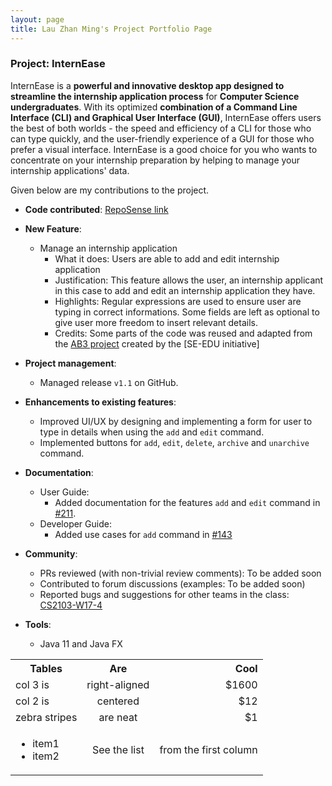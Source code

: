```yaml
---
layout: page
title: Lau Zhan Ming's Project Portfolio Page
---
```


### Project: InternEase

InternEase is a **powerful and innovative desktop app designed to streamline the internship application process** for **Computer Science undergraduates**. With its optimized **combination of a Command Line Interface (CLI) and Graphical User Interface (GUI)**, InternEase offers users the best of both worlds - the speed and efficiency of a CLI for those who can type quickly, and the user-friendly experience of a GUI for those who prefer a visual interface. InternEase is a good choice for you who wants to concentrate on your internship preparation by helping to manage your internship applications' data.

Given below are my contributions to the project.

* **Code contributed**: [RepoSense link](https://nus-cs2103-ay2223s2.github.io/tp-dashboard/?search=zm-l&breakdown=true)

* **New Feature**:
    * Manage an internship application
      * What it does: Users are able to add and edit internship application
      * Justification: This feature allows the user, an internship applicant in this case to add and edit an internship application they have.
      * Highlights: Regular expressions are used to ensure user are typing in correct informations. Some fields are left as optional to give user more freedom to insert relevant details.
      * Credits: Some parts of the code was reused and adapted from the [AB3 project](https://github.com/nus-cs2103-AY2223S2/tp) created by the [SE-EDU initiative]

* **Project management**:
    * Managed release `v1.1` on GitHub.

* **Enhancements to existing features**:
    * Improved UI/UX by designing and implementing a form for user to type in details when using the `add` and `edit` command.
    * Implemented buttons for `add`, `edit`, `delete`, `archive` and `unarchive` command.

* **Documentation**:
    * User Guide:
        * Added documentation for the features `add` and `edit` command in [#211](https://github.com/AY2223S2-CS2103T-W15-4/tp/pull/211).
    * Developer Guide:
        * Added use cases for `add` command in [#143](https://github.com/AY2223S2-CS2103T-W15-4/tp/pull/143)

* **Community**:
    * PRs reviewed (with non-trivial review comments): To be added soon
    * Contributed to forum discussions (examples: To be added soon)
    * Reported bugs and suggestions for other teams in the class: [CS2103-W17-4](https://github.com/zm-l/ped/issues)

* **Tools**:
    * Java 11 and Java FX

<table>
  <tbody>
    <tr>
      <th>Tables</th>
      <th align="center">Are</th>
      <th align="right">Cool</th>
    </tr>
    <tr>
      <td>col 3 is</td>
      <td align="center">right-aligned</td>
      <td align="right">$1600</td>
    </tr>
    <tr>
      <td>col 2 is</td>
      <td align="center">centered</td>
      <td align="right">$12</td>
    </tr>
    <tr>
      <td>zebra stripes</td>
      <td align="center">are neat</td>
      <td align="right">$1</td>
    </tr>
    <tr>
      <td>
        <ul>
          <li>item1</li>
          <li>item2</li>
        </ul>
      </td>
      <td align="center">See the list</td>
      <td align="right">from the first column</td>
    </tr>
  </tbody>
</table>
